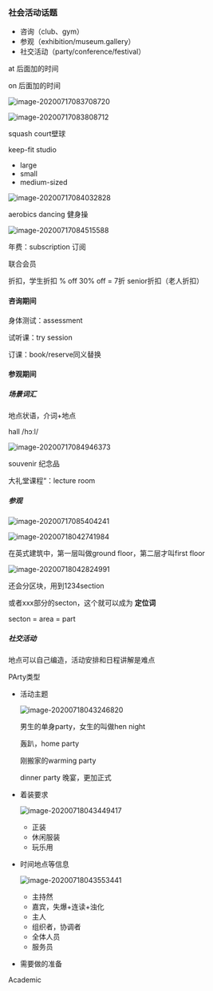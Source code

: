 ### 社会活动话题

- 咨询（club、gym）
- 参观（exhibition/museum.gallery）
- 社交活动（party/conference/festival）

at 后面加的时间

on 后面加的时间

![image-20200717083708720](C:\Users\UncleDong\AppData\Roaming\Typora\typora-user-images\image-20200717083708720.png)

![image-20200717083808712](C:\Users\UncleDong\AppData\Roaming\Typora\typora-user-images\image-20200717083808712.png)

squash court壁球

keep-fit studio

- large
- small
- medium-sized

![image-20200717084032828](C:\Users\UncleDong\AppData\Roaming\Typora\typora-user-images\image-20200717084032828.png)

aerobics dancing 健身操

![image-20200717084515588](C:\Users\UncleDong\AppData\Roaming\Typora\typora-user-images\image-20200717084515588.png)

年费：subscription 订阅

联合会员

折扣，学生折扣 % off    30% off = 7折   senior折扣（老人折扣）



#### 咨询期间	

身体测试：assessment

试听课：try session

订课：book/reserve同义替换

#### 参观期间

##### 场景词汇

地点状语，介词+地点

hall /hɔːl/

![image-20200717084946373](C:\Users\UncleDong\AppData\Roaming\Typora\typora-user-images\image-20200717084946373.png)

souvenir 纪念品

大礼堂课程“：lecture room



##### 参观

![image-20200717085404241](C:\Users\UncleDong\AppData\Roaming\Typora\typora-user-images\image-20200717085404241.png)

![image-20200718042741984](C:\Users\UncleDong\AppData\Roaming\Typora\typora-user-images\image-20200718042741984.png)

在英式建筑中，第一层叫做ground floor，第二层才叫first floor

![image-20200718042824991](C:\Users\UncleDong\AppData\Roaming\Typora\typora-user-images\image-20200718042824991.png)

还会分区块，用到1234section

或者xxx部分的secton，这个就可以成为 **定位词**

secton = area = part



##### 社交活动

地点可以自己编造，活动安排和日程讲解是难点

PArty类型

- 活动主题

  ![image-20200718043246820](C:\Users\UncleDong\AppData\Roaming\Typora\typora-user-images\image-20200718043246820.png)

  男生的单身party，女生的叫做hen night

  轰趴，home party

  刚搬家的warming party

  dinner party 晚宴，更加正式

- 着装要求

  ![image-20200718043449417](C:\Users\UncleDong\AppData\Roaming\Typora\typora-user-images\image-20200718043449417.png)

  - 正装
  - 休闲服装
  - 玩乐用

- 时间地点等信息

  ![image-20200718043553441](C:\Users\UncleDong\AppData\Roaming\Typora\typora-user-images\image-20200718043553441.png)

  - 主持然
  - 嘉宾，失爆+连读+浊化
  - 主人
  - 组织者，协调者
  - 全体人员
  - 服务员

- 需要做的准备



Academic

